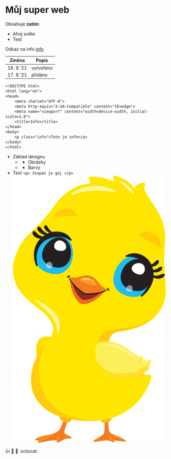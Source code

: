 # Můj super web
Obsahuje **zatím**:
* Ahoj světe
* Test 

Odkaz na info [info](https://pslib-cz.github.io/2021l4web-repository-skills-Adam-Safr/info.html)

**Změna** | **Popis**
--------- | ---------
16. 9.'21 | vytvořeno
17. 9.'21 | přidáno

``` Kód
<!DOCTYPE html>
<html lang="en">
<head>
    <meta charset="UTF-8">
    <meta http-equiv="X-UA-Compatible" content="IE=edge">
    <meta name="viewport" content="width=device-width, initial-scale=1.0">
    <title>Info</title>
</head>
<body>
    <p class="info">Toto je info</p>
</body>
</html>
```


* Základ designu
  * * Obrázky
  * * Barvy
* Text 
``<p> Stepan je gej </p>``
![Kačenka](/OBR.png)

:+1: :camel: :tada: :octocat: